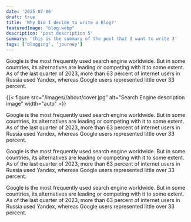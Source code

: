 ```yaml
---
date: '2025-07-06'
draft: true
title: 'Why Did I decide to write a Blog?'
featuredImage: "blog.webp"
description: 'post description 5'
summary: 'this is the summary of the post that I want to write 3'
tags: ['blogging', 'journey']
---
```



Google is the most frequently used search engine worldwide. But in some countries, its alternatives are leading or competing with it to some extent. As of the last quarter of 2023, more than 63 percent of internet users in Russia used Yandex, whereas Google users represented little over 33 percent.

{{< figure src="/images//about/cover.jpg" alt="Search Engine description image" width="auto" >}}


Google is the most frequently used search engine worldwide. But in some countries, its alternatives are leading or competing with it to some extent. As of the last quarter of 2023, more than 63 percent of internet users in Russia used Yandex, whereas Google users represented little over 33 percent.


Google is the most frequently used search engine worldwide. But in some countries, its alternatives are leading or competing with it to some extent. As of the last quarter of 2023, more than 63 percent of internet users in Russia used Yandex, whereas Google users represented little over 33 percent.


Google is the most frequently used search engine worldwide. But in some countries, its alternatives are leading or competing with it to some extent. As of the last quarter of 2023, more than 63 percent of internet users in Russia used Yandex, whereas Google users represented little over 33 percent.